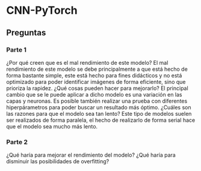 # CNN-PyTorch
## Preguntas
### Parte 1
¿Por qué creen que es el mal rendimiento de este modelo?
El mal rendimiento de este modelo se debe principalmente a que está hecho de forma bastante simple, este está hecho para fines didácticos y no está optimizado para poder identificar imágenes de forma eficiente, sino que prioriza la rapidez.
¿Qué cosas pueden hacer para mejorarlo?
El principal cambio que se le puede aplicar a dicho modelo es una variación en las capas y neuronas. Es posible también realizar una prueba con diferentes hiperpárametros para poder buscar un resultado más óptimo.
¿Cuáles son las razones para que el modelo sea tan lento?
Este tipo de modelos suelen ser realizados de forma paralela, el hecho de realizarlo de forma serial hace que el modelo sea mucho más lento.
### Parte 2
¿Qué haría para mejorar el rendimiento del modelo?
¿Qué haría para disminuir las posibilidades de overfitting?
